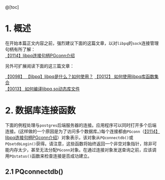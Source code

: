 
@[toc]

# 1. 概述
在开始本篇正文内容之前，强烈建议下面的这篇文章，以对`libpq`的`sock`连接管理句柄有所了解：  
[【0114】libpq连接句柄PGconn介绍](https://blog.csdn.net/lixiaogang_theanswer/article/details/126333526?spm=1001.2014.3001.5501)

另外可扩展阅读下面的这三篇文章：

[【0098】 【libpq】libpq是什么？如何使用？](https://blog.csdn.net/lixiaogang_theanswer/article/details/124942320?spm=1001.2014.3001.5501) 
[【0012】  如何使用libpq库函数集合](https://blog.csdn.net/lixiaogang_theanswer/article/details/115115348?ops_request_misc=%257B%2522request%255Fid%2522%253A%2522166046745916781432945312%2522%252C%2522scm%2522%253A%252220140713.130102334.pc%255Fblog.%2522%257D&request_id=166046745916781432945312&biz_id=0&utm_medium=distribute.pc_search_result.none-task-blog-2~blog~first_rank_ecpm_v1~rank_v31_ecpm-2-115115348-null-null.nonecase&utm_term=libpq&spm=1018.2226.3001.4450)  
[【0013】   如何编译libpq.so动态库文件](https://blog.csdn.net/lixiaogang_theanswer/article/details/115307945?ops_request_misc=%257B%2522request%255Fid%2522%253A%2522166046745916781432945312%2522%252C%2522scm%2522%253A%252220140713.130102334.pc%255Fblog.%2522%257D&request_id=166046745916781432945312&biz_id=0&utm_medium=distribute.pc_search_result.none-task-blog-2~blog~first_rank_ecpm_v1~rank_v31_ecpm-3-115307945-null-null.nonecase&utm_term=libpq&spm=1018.2226.3001.4450)  

# 2.  数据库连接函数
下面的例程处理与`postgres`后端服务器的连接。应用程序可以同时打开多个后端连接。(这样做的一个原因是为了访问多个数据库。)每个连接都由`PGconn`（[【0114】libpq连接句柄PGconn介绍](https://blog.csdn.net/lixiaogang_theanswer/article/details/126333526?spm=1001.2014.3001.5501)）对象表示，该对象从`PQconnectdb()`或`PQsetdbLogin()`获得。请注意，这些函数将始终返回一个非空对象指针，除非可能内存太少，甚至无法分配`PGconn`对象。在通过连接对象发送查询之前，应该调用`PQstatus()`函数来检查连接是否成功建立。

## 2.1 PQconnectdb()
